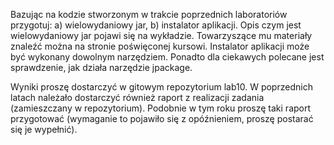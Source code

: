 Bazując na kodzie stworzonym w trakcie poprzednich laboratoriów przygotuj: a) wielowydaniowy jar, b) instalator aplikacji. Opis czym jest wielowydaniowy jar pojawi się na wykładzie. Towarzyszące mu materiały znaleźć można na stronie poświęconej kursowi. Instalator aplikacji może być wykonany dowolnym narzędziem. Ponadto dla ciekawych polecane jest sprawdzenie, jak działa narzędzie jpackage.

Wyniki proszę dostarczyć w gitowym repozytorium lab10. W poprzednich latach należało dostarczyć również raport z realizacji zadania (zamieszczany w repozytorium). Podobnie w tym roku proszę taki raport przygotować (wymaganie to pojawiło się z opóźnieniem, proszę postarać się je wypełnić).